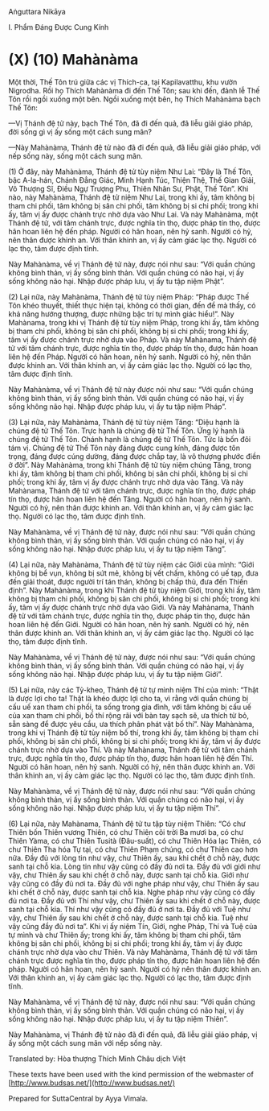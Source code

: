 Aṅguttara Nikāya

I. Phẩm Ðáng Ðược Cung Kính

# (X) (10) Mahànàma

Một thời, Thế Tôn trú giữa các vị Thích-ca, tại Kapilavatthu, khu vườn Nigrodha. Rồi họ Thích Mahànàma đi đến Thế Tôn; sau khi đến, đảnh lễ Thế Tôn rồi ngồi xuống một bên. Ngồi xuống một bên, họ Thích Mahànàma bạch Thế Tôn:

—Vị Thánh đệ tử này, bạch Thế Tôn, đã đi đến quả, đã liễu giải giáo pháp, đời sống gì vị ấy sống một cách sung mãn?

—Này Mahànàma, Thánh đệ tử nào đã đi đến quả, đã liễu giải giáo pháp, với nếp sống này, sống một cách sung mãn.

(1) Ở đây, này Mahànàma, Thánh đệ tử tùy niệm Như Lai: “Ðây là Thế Tôn, bậc A-la-hán, Chánh Ðẳng Giác, Minh Hạnh Túc, Thiện Thệ, Thế Gian Giải, Vô Thượng Sĩ, Ðiều Ngự Trượng Phu, Thiên Nhân Sư, Phật, Thế Tôn”. Khi nào, này Mahànàma, Thánh đệ tử niệm Như Lai, trong khi ấy, tâm không bị tham chi phối, tâm không bị sân chi phối, tâm không bị si chi phối; trong khi ấy, tâm vị ấy được chánh trực nhờ dựa vào Như Lai. Và này Mahànàma, một Thánh đệ tử, với tâm chánh trực, được nghĩa tín thọ, được pháp tín thọ, được hân hoan liên hệ đến pháp. Người có hân hoan, nên hỷ sanh. Người có hỷ, nên thân được khinh an. Với thân khinh an, vị ấy cảm giác lạc thọ. Người có lạc thọ, tâm được định tĩnh.

Này Mahànàma, về vị Thánh đệ tử này, được nói như sau: “Với quần chúng không bình thản, vị ấy sống bình thản. Với quần chúng có não hại, vị ấy sống không não hại. Nhập được pháp lưu, vị ấy tu tập niệm Phật”.

(2) Lại nữa, này Mahànàma, Thánh đệ tử tùy niệm Pháp: “Pháp được Thế Tôn khéo thuyết, thiết thực hiện tại, không có thời gian, đến để mà thấy, có khả năng hướng thượng, được những bậc trí tự mình giác hiểu!”. Này Mahànama, trong khi vị Thánh đệ tử tùy niệm Pháp, trong khi ấy, tâm không bị tham chi phối, không bị sân chi phối, không bị si chi phối; trong khi ấy, tâm vị ấy được chánh trực nhờ dựa vào Pháp. Và này Mahànama, Thánh đệ tử với tâm chánh trực, được nghĩa tín thọ, được pháp tín thọ, được hân hoan liên hệ đến Pháp. Người có hân hoan, nên hỷ sanh. Người có hỷ, nên thân được khinh an. Với thân khinh an, vị ấy cảm giác lạc thọ. Người có lạc thọ, tâm được định tĩnh.

Này Mahànàma, về vị Thánh đệ tử này được nói như sau: “Với quần chúng không bình thản, vị ấy sống bình thản. Với quần chúng có não hại, vị ấy sống không não hại. Nhập được pháp lưu, vị ấy tu tập niệm Pháp”.

(3) Lại nữa, này Mahànàma, Thánh đệ tử tùy niệm Tăng: “Diệu hạnh là chúng đệ tử Thế Tôn. Trực hạnh là chúng đệ tử Thế Tôn. Ứng lý hạnh là chúng đệ tử Thế Tôn. Chánh hạnh là chúng đệ tử Thế Tôn. Tức là bốn đôi tám vị. Chúng đệ tử Thế Tôn này đáng được cung kính, đáng được tôn trọng, đáng được cúng dường, đáng được chắp tay, là vô thượng phước điền ở đời”. Này Mahànàma, trong khi Thánh đệ tử tùy niệm chúng Tăng, trong khi ấy, tâm không bị tham chi phối, không bị sân chi phối, không bị si chi phối; trong khi ấy, tâm vị ấy được chánh trực nhờ dựa vào Tăng. Và này Mahànama, Thánh đệ tử với tâm chánh trực, được nghĩa tín thọ, được pháp tín thọ, được hân hoan liên hệ đến Tăng. Người có hân hoan, nên hỷ sanh. Người có hỷ, nên thân được khinh an. Với thân khinh an, vị ấy cảm giác lạc thọ. Người có lạc thọ, tâm được định tĩnh.

Này Mahànàma, về vị Thánh đệ tử này, được nói như sau: “Với quần chúng không bình thản, vị ấy sống bình thản. Với quần chúng có não hại, vị ấy sống không não hại. Nhập được pháp lưu, vị ấy tu tập niệm Tăng”.

(4) Lại nữa, này Mahànàma, Thánh đệ tử tùy niệm các Giới của mình: “Giới không bị bể vụn, không bị sứt mẻ, không bị vết chấm, không có uế tạp, đưa đến giải thoát, được người trí tán thán, không bị chấp thủ, đưa đến Thiền định”. Này Mahànàma, trong khi Thánh đệ tử tùy niệm Giới, trong khi ấy, tâm không bị tham chi phối, không bị sân chi phối, không bị si chi phối; trong khi ấy, tâm vị ấy được chánh trực nhờ dựa vào Giới. Và này Mahànama, Thánh đệ tử với tâm chánh trực, được nghĩa tín thọ, được pháp tín thọ, được hân hoan liên hệ đến Giới. Người có hân hoan, nên hỷ sanh. Người có hỷ, nên thân được khinh an. Với thân khinh an, vị ấy cảm giác lạc thọ. Người có lạc thọ, tâm được định tĩnh.

Này Mahànàma, về vị Thánh đệ tử này, được nói như sau: “Với quần chúng không bình thản, vị ấy sống bình thản. Với quần chúng có não hại, vị ấy sống không não hại. Nhập được pháp lưu, vị ấy tu tập niệm Giới”.

(5) Lại nữa, này các Tỷ-kheo, Thánh đệ tử tự mình niệm Thí của mình: “Thật là được lợi cho ta! Thật là khéo được lợi cho ta, vì rằng với quần chúng bị cấu uế xan tham chi phối, ta sống trong gia đình, với tâm không bị cấu uế của xan tham chi phối, bố thí rộng rãi với bàn tay sạch sẽ, ưa thích từ bỏ, sẵn sàng để được yêu cầu, ưa thích phân phát vật bố thí”. Này Mahànàma, trong khi vị Thánh đệ tử tùy niệm bố thí, trong khi ấy, tâm không bị tham chi phối, không bị sân chi phối, không bị si chi phối; trong khi ấy, tâm vị ấy được chánh trực nhờ dựa vào Thí. Và này Mahànama, Thánh đệ tử với tâm chánh trực, được nghĩa tín thọ, được pháp tín thọ, được hân hoan liên hệ đến Thí. Người có hân hoan, nên hỷ sanh. Người có hỷ, nên thân được khinh an. Với thân khinh an, vị ấy cảm giác lạc thọ. Người có lạc thọ, tâm được định tĩnh.

Này Mahànàma, về vị Thánh đệ tử này, được nói như sau: “Với quần chúng không bình thản, vị ấy sống bình thản. Với quần chúng có não hại, vị ấy sống không não hại. Nhập được pháp lưu, vị ấy tu tập niệm Thí”.

(6) Lại nữa, này Mahànama, Thánh đệ tử tu tập tùy niệm Thiên: “Có chư Thiên bốn Thiên vương Thiên, có chư Thiên cõi trời Ba mươi ba, có chư Thiên Yàma, có chư Thiên Tusità (Ðâu-suất), có chư Thiên Hóa lạc Thiên, có chư Thiên Tha hóa Tự tại, có chư Thiên Phạm chúng, có chư Thiên cao hơn nữa. Ðầy đủ với lòng tin như vậy, chư Thiên ấy, sau khi chết ở chỗ này, được sanh tại chỗ kia. Lòng tin như vậy cũng có đầy đủ nơi ta. Ðầy đủ với giới như vậy, chư Thiên ấy sau khi chết ở chỗ này, được sanh tại chỗ kia. Giới như vậy cũng có đầy đủ nơi ta. Ðầy đủ với nghe pháp như vậy, chư Thiên ấy sau khi chết ở chỗ này, được sanh tại chỗ kia. Nghe pháp như vậy cũng có đầy đủ nơi ta. Ðầy đủ với Thí như vậy, chư Thiên ấy sau khi chết ở chỗ này, được sanh tại chỗ kia. Thí như vậy cũng có đầy đủ ở nơi ta. Ðầy đủ với Tuệ như vậy, chư Thiên ấy sau khi chết ở chỗ này, được sanh tại chỗ kia. Tuệ như vậy cũng đầy đủ nơi ta”. Khi vị ấy niệm Tín, Giới, nghe Pháp, Thí và Tuệ của tự mình và chư Thiên ấy; trong khi ấy, tâm không bị tham chi phối, tâm không bị sân chi phối, không bị si chi phối; trong khi ấy, tâm vị ấy được chánh trực nhờ dựa vào chư Thiên. Và này Mahànàma, Thánh đệ tử với tâm chánh trực được nghĩa tín thọ, được pháp tín thọ, được hân hoan liên hệ đến pháp. Người có hân hoan, nên hỷ sanh. Người có hỷ nên thân được khinh an. Với thân khinh an, vị ấy cảm giác lạc thọ. Người có lạc thọ, tâm được định tĩnh.

Này Mahànàma, về vị Thánh đệ tử này, được nói như sau: “Với quần chúng không bình thản, vị ấy sống bình thản. Với quần chúng có não hại, vị ấy sống không não hại. Nhập được pháp lưu, vị ấy tu tập niệm Thiên”.

Này Mahànàma, vị Thánh đệ tử nào đã đi đến quả, đã liễu giải giáo pháp, vị ấy sống một cách sung mãn với nếp sống này.

Translated by: Hòa thượng Thích Minh Châu dịch Việt

These texts have been used with the kind permission of the webmaster of [http://www.budsas.net/](http://www.budsas.net/)

Prepared for SuttaCentral by Ayya Vimala.